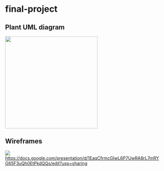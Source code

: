 # final-project

## Plant UML diagram
<a href="url"><img src="https://user-images.githubusercontent.com/72227066/97458529-b4f5d100-1932-11eb-9108-d48dbdbe96c4.png" align="center" height="300" ></a>
## Wireframes
![](https://user-images.githubusercontent.com/72227066/97466676-48330480-193b-11eb-81f7-6ba7ef4f9f62.png)
https://docs.google.com/presentation/d/1EaqCfrmcGIwL6P7UwRA8rL7mRYG65F3uQh0EtPkdQQs/edit?usp=sharing

